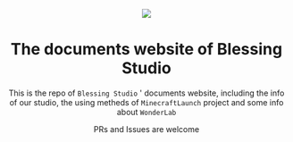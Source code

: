 <p align="center">
<img src="http://blessing-studio.cn/wp-content/uploads/2024/06/组件-9.png"/>
</p>

<div align="center">

# The documents website of Blessing Studio

This is the repo of `Blessing Studio` ' documents website, including the info of our studio, the using metheds of `MinecraftLaunch` project and some info about `WonderLab`

PRs and Issues are welcome
